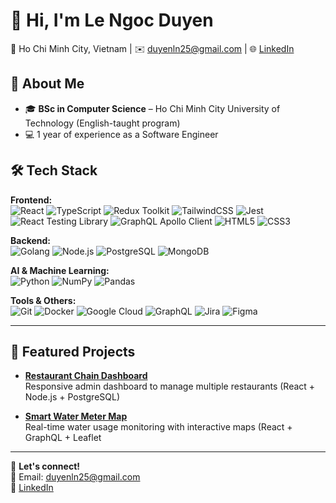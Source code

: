 # 👋 Hi, I'm Le Ngoc Duyen

📍 Ho Chi Minh City, Vietnam | ✉️ duyenln25@gmail.com | 🌐 [LinkedIn](https://linkedin.com/in/duyenlengoc)

## 🚀 About Me
- 🎓 **BSc in Computer Science** – Ho Chi Minh City University of Technology (English-taught program)
- 💻 1 year of experience as a Software Engineer
  
## 🛠 Tech Stack

**Frontend:**  
![React](https://img.shields.io/badge/React-20232A?style=flat&logo=react&logoColor=61DAFB)
![TypeScript](https://img.shields.io/badge/TypeScript-007ACC?style=flat&logo=typescript&logoColor=white)
![Redux Toolkit](https://img.shields.io/badge/Redux_Toolkit-593D88?style=flat&logo=redux&logoColor=white)
![TailwindCSS](https://img.shields.io/badge/Tailwind_CSS-38B2AC?style=flat&logo=tailwind-css&logoColor=white)
![Jest](https://img.shields.io/badge/Jest-C21325?style=flat&logo=jest&logoColor=white)
![React Testing Library](https://img.shields.io/badge/React_Testing_Library-E33332?style=flat&logo=testing-library&logoColor=white)
![GraphQL Apollo Client](https://img.shields.io/badge/Apollo_Client-311C87?style=flat&logo=apollographql&logoColor=white)
![HTML5](https://img.shields.io/badge/HTML5-E34F26?style=flat&logo=html5&logoColor=white)
![CSS3](https://img.shields.io/badge/CSS3-1572B6?style=flat&logo=css3&logoColor=white)


**Backend:**  
![Golang](https://img.shields.io/badge/Go-00ADD8?style=flat&logo=go&logoColor=white)
![Node.js](https://img.shields.io/badge/Node.js-43853D?style=flat&logo=node.js&logoColor=white)
![PostgreSQL](https://img.shields.io/badge/PostgreSQL-316192?style=flat&logo=postgresql&logoColor=white)
![MongoDB](https://img.shields.io/badge/MongoDB-47A248?style=flat&logo=mongodb&logoColor=white)


**AI & Machine Learning:**  
![Python](https://img.shields.io/badge/Python-3776AB?style=flat&logo=python&logoColor=white)
![NumPy](https://img.shields.io/badge/NumPy-013243?style=flat&logo=numpy&logoColor=white)
![Pandas](https://img.shields.io/badge/Pandas-150458?style=flat&logo=pandas&logoColor=white)

**Tools & Others:**  
![Git](https://img.shields.io/badge/Git-F05032?style=flat&logo=git&logoColor=white)
![Docker](https://img.shields.io/badge/Docker-2496ED?style=flat&logo=docker&logoColor=white)
![Google Cloud](https://img.shields.io/badge/Google_Cloud-4285F4?style=flat&logo=google-cloud&logoColor=white)
![GraphQL](https://img.shields.io/badge/GraphQL-E10098?style=flat&logo=graphql&logoColor=white)
![Jira](https://img.shields.io/badge/Jira-0052CC?style=flat&logo=jira&logoColor=white)
![Figma](https://img.shields.io/badge/Figma-F24E1E?style=flat&logo=figma&logoColor=white)

---

## 📌 Featured Projects
- **[Restaurant Chain Dashboard](https://github.com/duyenln255/restaurant-chain-admin-dashboard)**  
  Responsive admin dashboard to manage multiple restaurants (React + Node.js + PostgreSQL)

- **[Smart Water Meter Map](https://github.com/duyenln255/watermeterMap)**  
  Real-time water usage monitoring with interactive maps (React + GraphQL + Leaflet

---

💬 **Let's connect!**  
📧 Email: duyenln25@gmail.com  
🔗 [LinkedIn](https://linkedin.com/in/duyenlengoc)
